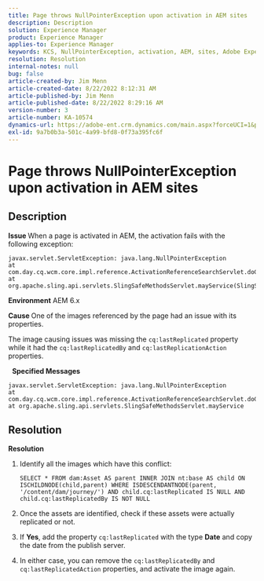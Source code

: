 ```yaml
---
title: Page throws NullPointerException upon activation in AEM sites
description: Description
solution: Experience Manager
product: Experience Manager
applies-to: Experience Manager
keywords: KCS, NullPointerException, activation, AEM, sites, Adobe Experience Manager, 6.x
resolution: Resolution
internal-notes: null
bug: false
article-created-by: Jim Menn
article-created-date: 8/22/2022 8:12:31 AM
article-published-by: Jim Menn
article-published-date: 8/22/2022 8:29:16 AM
version-number: 3
article-number: KA-10574
dynamics-url: https://adobe-ent.crm.dynamics.com/main.aspx?forceUCI=1&pagetype=entityrecord&etn=knowledgearticle&id=3420272b-f221-ed11-b83e-0022480866ad
exl-id: 9a7b0b3a-501c-4a99-bfd8-0f73a395fc6f
---
```

# Page throws NullPointerException upon activation in AEM sites

## Description


<b>Issue </b>
 When a page is activated in AEM, the activation fails with the following exception:


```
javax.servlet.ServletException: java.lang.NullPointerException
at com.day.cq.wcm.core.impl.reference.ActivationReferenceSearchServlet.doGet(ActivationReferenceSearchServlet.java:175)
at org.apache.sling.api.servlets.SlingSafeMethodsServlet.mayService(SlingSafeMethodsServlet.java:269)
```


<b>Environment</b>
 AEM 6.x

<b>Cause </b>
 One of the images referenced by the page had an issue with its properties.

The image causing issues was missing the `cq:lastReplicated` property while it had the `cq:lastReplicatedBy` and `cq:lastReplicationAction` properties.

  
<b>Specified Messages</b>


```
javax.servlet.ServletException: java.lang.NullPointerException
at com.day.cq.wcm.core.impl.reference.ActivationReferenceSearchServlet.doGet
at org.apache.sling.api.servlets.SlingSafeMethodsServlet.mayService
```



## Resolution


<b>Resolution</b>

1. Identify all the images which have this conflict:

    ```
    SELECT * FROM dam:Asset AS parent INNER JOIN nt:base AS child ON ISCHILDNODE(child,parent) WHERE ISDESCENDANTNODE(parent, '/content/dam/journey/') AND child.cq:lastReplicated IS NULL AND child.cq:lastReplicatedBy IS NOT NULL
    ```

2. Once the assets are identified, check if these assets were actually replicated or not.
3. If <b>Yes</b>, add the property `cq:lastReplicated` with the type <b>Date</b> and copy the date from the publish server.
4. In either case, you can remove the `cq:lastReplicatedBy` and `cq:lastReplicatedAction` properties, and activate the image again.
